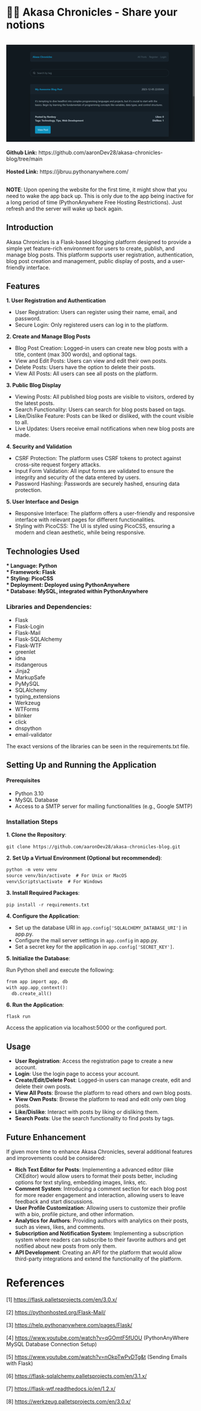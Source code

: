 # ✍🏻 Akasa Chronicles - Share your notions

<br>
<div align="center">
  <a href="https://github.com/aaronDev28/akasa-chronicles-blog.git">
    <img src="sample.png" >
  </a>
</div>
<br>
<b>Github Link:</b> https://github.com/aaronDev28/akasa-chronicles-blog/tree/main<br><br>
<b>Hosted Link:</b> https://jibruu.pythonanywhere.com/<br><br>

<b>NOTE</b>: Upon opening the website for the first time, it might show that you need to wake the app back up. This is only due to the app being inactive for a long period of time (PythonAnywhere Free Hosting Restrictions). Just refresh and the server will wake up back again.<br>

## Introduction

Akasa Chronicles is a Flask-based blogging platform designed to provide a simple yet feature-rich environment for users to create, publish, and manage blog posts. This platform supports user registration, authentication, blog post creation and management, public display of posts, and a user-friendly interface.

## Features

<b>1. User Registration and Authentication</b>

- User Registration: Users can register using their name, email, and password.
- Secure Login: Only registered users can log in to the platform.

<b>2. Create and Manage Blog Posts</b>
- Blog Post Creation: Logged-in users can create new blog posts with a title, content (max 300 words), and optional tags.
- View and Edit Posts: Users can view and edit their own posts.
- Delete Posts: Users have the option to delete their posts.
- View All Posts: All users can see all posts on the platform.

<b>3. Public Blog Display</b>
- Viewing Posts: All published blog posts are visible to visitors, ordered by the latest posts.
- Search Functionality: Users can search for blog posts based on tags.
- Like/Dislike Feature: Posts can be liked or disliked, with the count visible to all.
- Live Updates: Users receive email notifications when new blog posts are made.

<b>4. Security and Validation</b>
- CSRF Protection: The platform uses CSRF tokens to protect against cross-site request forgery attacks.
- Input Form Validation: All input forms are validated to ensure the integrity and security of the data entered by users.
- Password Hashing: Passwords are securely hashed, ensuring data protection.

<b>5. User Interface and Design</b>
- Responsive Interface: The platform offers a user-friendly and responsive interface with relevant pages for different functionalities.
- Styling with PicoCSS: The UI is styled using PicoCSS, ensuring a modern and clean aesthetic, while being responsive.

 
## Technologies Used

<b>
* Language: Python<br>
* Framework: Flask<br>
* Styling: PicoCSS<br>
* Deployment: Deployed using PythonAnywhere<br>
* Database: MySQL, integrated within PythonAnywhere<br>
</b>

### Libraries and Dependencies:

- Flask
- Flask-Login
- Flask-Mail
- Flask-SQLAlchemy
- Flask-WTF
- greenlet
- idna
- itsdangerous
- Jinja2
- MarkupSafe
- PyMySQL
- SQLAlchemy
- typing_extensions
- Werkzeug
- WTForms
- blinker
- click
- dnspython
- email-validator

The exact versions of the libraries can be seen in the requirements.txt file.

## Setting Up and Running the Application

#### Prerequisites
- Python 3.10
- MySQL Database
- Access to a SMTP server for mailing functionalities (e.g., Google SMTP)

### Installation Steps

<b>1. Clone the Repository</b>:

``` git clone https://github.com/aaronDev28/akasa-chronicles-blog.git  ```

<b>2. Set Up a Virtual Environment (Optional but recommended)</b>:

```
python -m venv venv
source venv/bin/activate  # For Unix or MacOS
venv\Scripts\activate  # For Windows
```

<b>3. Install Required Packages</b>:

``` pip install -r requirements.txt ```

<b>4. Configure the Application</b>:

- Set up the database URI in ``` app.config['SQLALCHEMY_DATABASE_URI'] ``` in app.py.
- Configure the mail server settings in ```app.config``` in app.py.
- Set a secret key for the application in ``` app.config['SECRET_KEY'] ```.

<b>5. Initialize the Database</b>:

Run Python shell and execute the following:
```
from app import app, db
with app.app_context():
  db.create_all()
```

<b>6. Run the Application</b>:
```
flask run
```

Access the application via localhost:5000 or the configured port.

## Usage

- <b>User Registration</b>: Access the registration page to create a new account.
- <b>Login</b>: Use the login page to access your account.
- <b>Create/Edit/Delete Post</b>: Logged-in users can manage create, edit and delete their own posts.
- <b>View All Posts</b>: Browse the platform to read others and own blog posts.
- <b>View Own Posts</b>: Browse the platform to read and edit only own blog posts.
- <b>Like/Dislike</b>: Interact with posts by liking or disliking them.
- <b>Search Posts</b>: Use the search functionality to find posts by tags.

## Future Enhancement
If given more time to enhance Akasa Chronicles, several additional features and improvements could be considered:
-	<b>Rich Text Editor for Posts</b>: Implementing a advanced editor (like CKEditor) would allow users to format their posts better, including options for text styling, embedding images, links, etc.
-	<b>Comment System</b>: Introducing a comment section for each blog post for more reader engagement and interaction, allowing users to leave feedback and start discussions.
-	<b>User Profile Customization</b>: Allowing users to customize their profile with a bio, profile picture, and other information.
-	<b>Analytics for Authors</b>: Providing authors with analytics on their posts, such as views, likes, and comments.
-	<b>Subscription and Notification System</b>: Implementing a subscription system where readers can subscribe to their favorite authors and get notified about new posts from only them.
-	<b>API Development</b>: Creating an API for the platform that would allow third-party integrations and extend the functionality of the platform.


# References
[1] https://flask.palletsprojects.com/en/3.0.x/ <br><br>
[2] https://pythonhosted.org/Flask-Mail/ <br><br>
[3] https://help.pythonanywhere.com/pages/Flask/ <br><br>
[4] https://www.youtube.com/watch?v=qGOmtF5fUOU (PythonAnyWhere MySQL Database Connection Setup) <br><br>
[5] https://www.youtube.com/watch?v=nOkpTwPvDTg&t (Sending Emails with Flask) <br><br>
[6] https://flask-sqlalchemy.palletsprojects.com/en/3.1.x/ <br><br>
[7] https://flask-wtf.readthedocs.io/en/1.2.x/ <br><br>
[8] https://werkzeug.palletsprojects.com/en/3.0.x/ <br>
